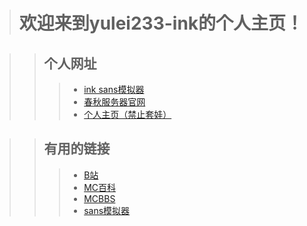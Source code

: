 ># 欢迎来到yulei233-ink的个人主页！

>>## 个人网址
>>>* [ink sans模拟器](yulei233.github.io/ink_sans_fight)
>>>* [春秋服务器官网](yulei233.github.io/chunqiu_server)
>>>* [个人主页（禁止套娃）](yulei233.github.io)

>>## 有用的链接
>>>* [B站](www.bilibili.com)
>>>* [MC百科](www.mcmod.cn)
>>>* [MCBBS](www.mcbbs.net)
>>>* [sans模拟器](jcw87.github.io/c2_sans_fight)
